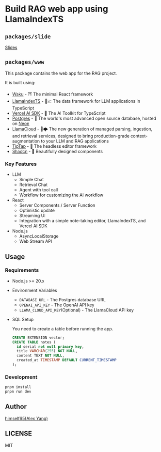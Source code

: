 # Build RAG web app using LlamaIndexTS

## `packages/slide`

[Slides](./packages/slide/README.md)

## `packages/www`

This package contains the web app for the RAG project.

It is built using:

- [Waku](https://github.com/dai-shi/waku) - ⛩️ The minimal React framework
- [LlamaIndexTS](https://github.com/run-llama/LlamaIndexTS) - 🦙📈 The data framework for LLM applications in TypeScript
- [Vercel AI SDK](https://sdk.vercel.ai/) - 🤖 The AI Toolkit for TypeScript
- [Postgres](https://www.postgresql.org/) - 🐘 The world's most advanced open source database, hosted
  on [Neon](https://www.neon.tech/)
- [LlamaCloud](https://cloud.llamaindex.ai) - 🦙🌩️ The new generation of managed parsing, ingestion, and retrieval
  services, designed to bring production-grade context-augmentation to your LLM and RAG applications
- [TipTap](https://tiptap.dev/) - 📝 The headless editor framework
- [Shadcn](https://shadcn.com/) - 🌈 Beautifully designed components

### Key Features

- LLM
  - Simple Chat
  - Retrieval Chat
  - Agent with tool call
  - Workflow for customizing the AI workflow
- React
  - Server Components / Server Function
  - Optimistic update
  - Streaming UI
  - Integration with a simple note-taking editor, LlamaIndexTS, and Vercel AI SDK
- Node.js
  - AsyncLocalStorage
  - Web Stream API

## Usage

### Requirements

- Node.js >= 20.x
- Environment Variables

  - `DATABASE_URL` - The Postgres database URL
  - `OPENAI_API_KEY` - The OpenAI API key
  - `LLAMA_CLOUD_API_KEY`(Optional) - The LlamaCloud API key

- SQL Setup

  You need to create a table before running the app.

  ```sql
  CREATE EXTENSION vector;
  CREATE TABLE notes (
    id serial not null primary key,
    title VARCHAR(255) NOT NULL,
    content TEXT NOT NULL,
    created_at TIMESTAMP DEFAULT CURRENT_TIMESTAMP
  );
  ```

### Development

```bash
pnpm install
pnpm run dev
```

## Author

[himself65(Alex Yang)](https://github.com/himself65)

## LICENSE

MIT
